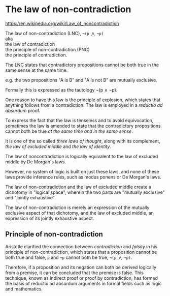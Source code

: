# The law of non-contradiction

https://en.wikipedia.org/wiki/Law_of_noncontradiction

The law of non-contradiction (LNC), `¬(p ⋀ ¬p)`   
  aka   
  the law of contradiction   
  the principle of non-contradiction (PNC)   
  the principle of contradiction.


The LNC states that 
contradictory propositions 
cannot be both true 
in the same sense 
at the same time.

e.g. the two propositions "A is B" and "A is not B" are mutually exclusive. 

Formally this is expressed as the tautology ¬(p ∧ ¬p).

One reason to have this law is the principle of explosion, which states that anything follows from a contradiction. The law is employed in a *reductio ad absurdum* proof.

To express the fact that the law is tenseless and to avoid equivocation, sometimes the law is amended to state that the contradictory propositions cannot both be true *at the same time and in the same sense*.

It is one of the so called *three laws of thought*, along with its complement, *the law of excluded middle* and *the law of identity*.

The law of noncontradiction is logically equivalent to the law of excluded middle by De Morgan's laws.

However, no system of logic is built on just these laws, and none of these laws provide inference rules, such as modus ponens or De Morgan's laws.

The law of non-contradiction and the law of excluded middle create a dichotomy in "logical space", wherein the two parts are "mutually exclusive" and "jointly exhaustive".

The law of non-contradiction is merely an expression of the mutually exclusive aspect of that dichotomy, and the law of excluded middle, an expression of its jointly exhaustive aspect.

## Principle of non-contradiction

Aristotle clarified the connection between *contradiction* and *falsity* in his principle of non-contradiction, which states that a proposition cannot be both true and false, `p` and `¬p` cannot both be true, `¬(p ⋀ ¬p)`.

Therefore, if a proposition and its negation can both be derived logically from a premise, it can be concluded that the premise is false. This technique, known as indirect proof or proof by contradiction, has formed the basis of reductio ad absurdum arguments in formal fields such as logic and mathematics.
